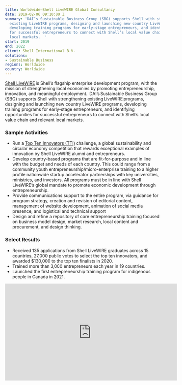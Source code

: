 ```yaml
---
title: Worldwide—Shell LiveWIRE Global Consultancy
date: 2019-02-06 09:10:00 Z
summary: 'DAI’s Sustainable Business Group (SBG) supports Shell with strengthening
  existing LiveWIRE programs, designing and launching new country LiveWIRE programs,
  developing training programs for early-stage entrepreneurs, and identifying opportunities
  for successful entrepreneurs to connect with Shell’s local value chain and relevant
  local markets.  '
start: 2019
end: 2022
client: Shell International B.V.
solutions:
- Sustainable Business
regions: Worldwide
country: Worldwide
---
```


[Shell LiveWIRE](https://www.livewire.shell/) is Shell’s flagship enterprise development program, with the mission of strengthening local economies by promoting entrepreneurship, innovation, and meaningful employment.  
DAI’s Sustainable Business Group (SBG) supports Shell with strengthening existing LiveWIRE programs, designing and launching new country LiveWIRE programs, developing training programs for early-stage entrepreneurs, and identifying opportunities for successful entrepreneurs to connect with Shell’s local value chain and relevant local markets.  

### Sample Activities

* Run a [Top Ten Innovators (TTI)](https://www.livewire.shell/top-ten-innovators.html) challenge, a global sustainability and circular economy competition that rewards exceptional examples of innovation by Shell LiveWIRE alumni and entrepreneurs.    
* Develop country-based programs that are fit-for-purpose and in line with the budget and needs of each country. This could range from a community youth entrepreneurship/micro-enterprise training to a higher profile nationwide startup accelerator partnerships with key universities, ministries, and investors. All programs must be in line with Shell LiveWIRE’s global mandate to promote economic development through entrepreneurship. 
* Provide communications support to the entire program, via guidance for program strategy, creation and revision of editorial content, management of website development, animation of social media presence, and logistical and technical support 
* Design and refine a repository of core entrepreneurship training focused on business model design, market research, local content and procurement, and design thinking. 

### Select Results

* Received 135 applications from Shell LiveWIRE graduates across 15 countries, 27,000 public votes to select the top ten innovators, and awarded $130,000 to the top ten finalists in 2020.
* Trained more than 3,000 entrepreneurs each year in 19 countries.
* Launched the first entrepreneurship training program for indigenous people in Canada in 2021.

<iframe width="560" height="315" src="https://www.youtube.com/embed/AWPQFMSETpE" frameborder="0" allow="accelerometer; autoplay; encrypted-media; gyroscope; picture-in-picture" allowfullscreen></iframe>